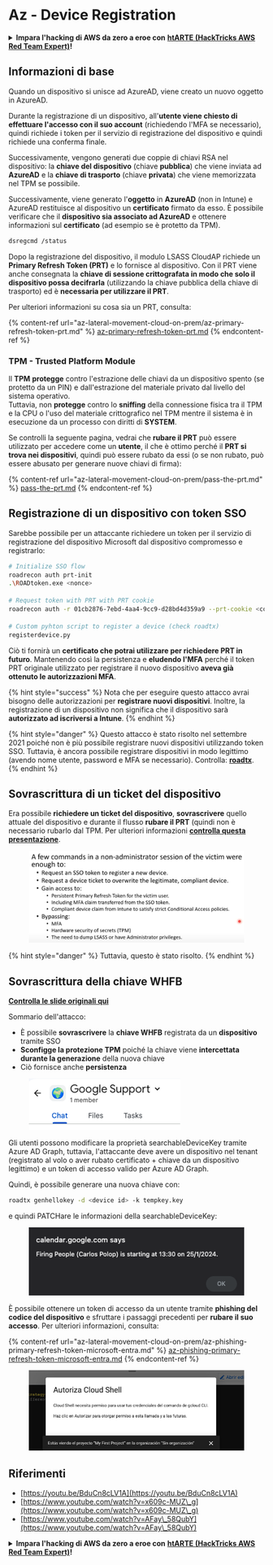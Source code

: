 # Az - Device Registration

<details>

<summary><strong>Impara l'hacking di AWS da zero a eroe con</strong> <a href="https://training.hacktricks.xyz/courses/arte"><strong>htARTE (HackTricks AWS Red Team Expert)</strong></a><strong>!</strong></summary>

Altri modi per supportare HackTricks:

* Se vuoi vedere la tua **azienda pubblicizzata in HackTricks** o **scaricare HackTricks in PDF** Controlla i [**PIANI DI ABBONAMENTO**](https://github.com/sponsors/carlospolop)!
* Ottieni il [**merchandising ufficiale di PEASS & HackTricks**](https://peass.creator-spring.com)
* Scopri [**The PEASS Family**](https://opensea.io/collection/the-peass-family), la nostra collezione di esclusive [**NFT**](https://opensea.io/collection/the-peass-family)
* **Unisciti al** 💬 [**gruppo Discord**](https://discord.gg/hRep4RUj7f) o al [**gruppo Telegram**](https://t.me/peass) o **seguici** su **Twitter** 🐦 [**@hacktricks\_live**](https://twitter.com/hacktricks\_live)**.**
* **Condividi i tuoi trucchi di hacking inviando PR a** [**HackTricks**](https://github.com/carlospolop/hacktricks) e [**HackTricks Cloud**](https://github.com/carlospolop/hacktricks-cloud) github repos.

</details>

## Informazioni di base

Quando un dispositivo si unisce ad AzureAD, viene creato un nuovo oggetto in AzureAD.

Durante la registrazione di un dispositivo, all'**utente viene chiesto di effettuare l'accesso con il suo account** (richiedendo l'MFA se necessario), quindi richiede i token per il servizio di registrazione del dispositivo e quindi richiede una conferma finale.

Successivamente, vengono generati due coppie di chiavi RSA nel dispositivo: la **chiave del dispositivo** (chiave **pubblica**) che viene inviata ad **AzureAD** e la **chiave di trasporto** (chiave **privata**) che viene memorizzata nel TPM se possibile.

Successivamente, viene generato l'**oggetto** in **AzureAD** (non in Intune) e AzureAD restituisce al dispositivo un **certificato** firmato da esso. È possibile verificare che il **dispositivo sia associato ad AzureAD** e ottenere informazioni sul **certificato** (ad esempio se è protetto da TPM).

```bash
dsregcmd /status
```

Dopo la registrazione del dispositivo, il modulo LSASS CloudAP richiede un **Primary Refresh Token (PRT)** e lo fornisce al dispositivo. Con il PRT viene anche consegnata la **chiave di sessione crittografata in modo che solo il dispositivo possa decifrarla** (utilizzando la chiave pubblica della chiave di trasporto) ed è **necessaria per utilizzare il PRT**.

Per ulteriori informazioni su cosa sia un PRT, consulta:

{% content-ref url="az-lateral-movement-cloud-on-prem/az-primary-refresh-token-prt.md" %}
[az-primary-refresh-token-prt.md](az-lateral-movement-cloud-on-prem/az-primary-refresh-token-prt.md)
{% endcontent-ref %}

### TPM - Trusted Platform Module

Il **TPM** **protegge** contro l'estrazione delle chiavi da un dispositivo spento (se protetto da un PIN) e dall'estrazione del materiale privato dal livello del sistema operativo.\
Tuttavia, non **protegge** contro lo **sniffing** della connessione fisica tra il TPM e la CPU o l'uso del materiale crittografico nel TPM mentre il sistema è in esecuzione da un processo con diritti di **SYSTEM**.

Se controlli la seguente pagina, vedrai che **rubare il PRT** può essere utilizzato per accedere come un **utente**, il che è ottimo perché il **PRT si trova nei dispositivi**, quindi può essere rubato da essi (o se non rubato, può essere abusato per generare nuove chiavi di firma):

{% content-ref url="az-lateral-movement-cloud-on-prem/pass-the-prt.md" %}
[pass-the-prt.md](az-lateral-movement-cloud-on-prem/pass-the-prt.md)
{% endcontent-ref %}

## Registrazione di un dispositivo con token SSO

Sarebbe possibile per un attaccante richiedere un token per il servizio di registrazione del dispositivo Microsoft dal dispositivo compromesso e registrarlo:

```bash
# Initialize SSO flow
roadrecon auth prt-init
.\ROADtoken.exe <nonce>

# Request token with PRT with PRT cookie
roadrecon auth -r 01cb2876-7ebd-4aa4-9cc9-d28bd4d359a9 --prt-cookie <cookie>

# Custom pyhton script to register a device (check roadtx)
registerdevice.py
```

Ciò ti fornirà un **certificato che potrai utilizzare per richiedere PRT in futuro**. Mantenendo così la persistenza e **eludendo l'MFA** perché il token PRT originale utilizzato per registrare il nuovo dispositivo **aveva già ottenuto le autorizzazioni MFA**.

{% hint style="success" %}
Nota che per eseguire questo attacco avrai bisogno delle autorizzazioni per **registrare nuovi dispositivi**. Inoltre, la registrazione di un dispositivo non significa che il dispositivo sarà **autorizzato ad iscriversi a Intune**.
{% endhint %}

{% hint style="danger" %}
Questo attacco è stato risolto nel settembre 2021 poiché non è più possibile registrare nuovi dispositivi utilizzando token SSO. Tuttavia, è ancora possibile registrare dispositivi in modo legittimo (avendo nome utente, password e MFA se necessario). Controlla: [**roadtx**](https://github.com/carlospolop/hacktricks-cloud/blob/it/pentesting-cloud/azure-security/az-lateral-movement-cloud-on-prem/az-roadtx-authentication.md).
{% endhint %}

## Sovrascrittura di un ticket del dispositivo

Era possibile **richiedere un ticket del dispositivo**, **sovrascrivere** quello attuale del dispositivo e durante il flusso **rubare il PRT** (quindi non è necessario rubarlo dal TPM. Per ulteriori informazioni [**controlla questa presentazione**](https://youtu.be/BduCn8cLV1A).

<figure><img src="../../.gitbook/assets/image (4) (1) (1) (1).png" alt=""><figcaption></figcaption></figure>

{% hint style="danger" %}
Tuttavia, questo è stato risolto.
{% endhint %}

## Sovrascrittura della chiave WHFB

[**Controlla le slide originali qui**](https://dirkjanm.io/assets/raw/Windows%20Hello%20from%20the%20other%20side\_nsec\_v1.0.pdf)

Sommario dell'attacco:

* È possibile **sovrascrivere** la **chiave WHFB** registrata da un **dispositivo** tramite SSO
* **Sconfigge la protezione TPM** poiché la chiave viene **intercettata durante la generazione** della nuova chiave
* Ciò fornisce anche **persistenza**

<figure><img src="../../.gitbook/assets/image (6).png" alt=""><figcaption></figcaption></figure>

Gli utenti possono modificare la proprietà searchableDeviceKey tramite Azure AD Graph, tuttavia, l'attaccante deve avere un dispositivo nel tenant (registrato al volo o aver rubato certificato + chiave da un dispositivo legittimo) e un token di accesso valido per Azure AD Graph.

Quindi, è possibile generare una nuova chiave con:

```bash
roadtx genhellokey -d <device id> -k tempkey.key
```

e quindi PATCHare le informazioni della searchableDeviceKey:

<figure><img src="../../.gitbook/assets/image (8).png" alt=""><figcaption></figcaption></figure>

È possibile ottenere un token di accesso da un utente tramite **phishing del codice del dispositivo** e sfruttare i passaggi precedenti per **rubare il suo accesso**. Per ulteriori informazioni, consulta:

{% content-ref url="az-lateral-movement-cloud-on-prem/az-phishing-primary-refresh-token-microsoft-entra.md" %}
[az-phishing-primary-refresh-token-microsoft-entra.md](az-lateral-movement-cloud-on-prem/az-phishing-primary-refresh-token-microsoft-entra.md)
{% endcontent-ref %}

<figure><img src="../../.gitbook/assets/image (9).png" alt=""><figcaption></figcaption></figure>

## Riferimenti

* [https://youtu.be/BduCn8cLV1A](https://youtu.be/BduCn8cLV1A)
* [https://www.youtube.com/watch?v=x609c-MUZ\_g](https://www.youtube.com/watch?v=x609c-MUZ\_g)
* [https://www.youtube.com/watch?v=AFay\_58QubY](https://www.youtube.com/watch?v=AFay\_58QubY)

<details>

<summary><strong>Impara l'hacking di AWS da zero a eroe con</strong> <a href="https://training.hacktricks.xyz/courses/arte"><strong>htARTE (HackTricks AWS Red Team Expert)</strong></a><strong>!</strong></summary>

Altri modi per supportare HackTricks:

* Se vuoi vedere la tua **azienda pubblicizzata su HackTricks** o **scaricare HackTricks in PDF**, controlla i [**PACCHETTI DI ABBONAMENTO**](https://github.com/sponsors/carlospolop)!
* Ottieni il [**merchandising ufficiale di PEASS & HackTricks**](https://peass.creator-spring.com)
* Scopri [**The PEASS Family**](https://opensea.io/collection/the-peass-family), la nostra collezione di esclusive [**NFT**](https://opensea.io/collection/the-peass-family)
* **Unisciti al** 💬 [**gruppo Discord**](https://discord.gg/hRep4RUj7f) o al [**gruppo Telegram**](https://t.me/peass) o **seguici** su **Twitter** 🐦 [**@hacktricks\_live**](https://twitter.com/hacktricks\_live)**.**
* **Condividi i tuoi trucchi di hacking inviando PR ai repository di** [**HackTricks**](https://github.com/carlospolop/hacktricks) e [**HackTricks Cloud**](https://github.com/carlospolop/hacktricks-cloud).

</details>
